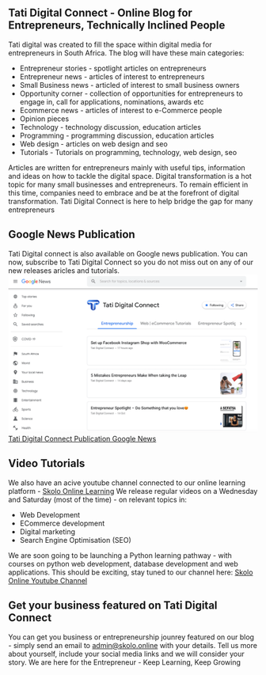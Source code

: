 ## Tati Digital Connect - Online Blog for Entrepreneurs, Technically Inclined People

Tati digital was created to fill the space within digital media for entrepreneurs in South Africa. The blog will have these main categories:
* Entrepreneur stories - spotlight articles on entrepreneurs
* Entrepreneur news - articles of interest to entrepreneurs 
* Small Business news - articled of interest to small business owners 
* Opportunity corner - collection of opportunities for entrepreneurs to engage in, call for applications, nominations, awards etc
* Ecommerce news - articles of interest to e-Commerce people
* Opinion pieces
* Technology - technology discussion, education articles 
* Programming - programming discussion, education articles 
* Web design - articles on web design and seo
* Tutorials - Tutorials on programming, technology, web design, seo

Articles are written for entrepreneurs mainly with useful tips, information and ideas on how to tackle the digital space. Digital transformation is a hot topic for many small businesses and entrepreneurs. To remain efficient in this time, companies need to embrace and be at the forefront of digital transformation. Tati Digital Connect is here to help bridge the gap for many entrepreneurs

## Google News Publication 
Tati Digital connect is also available on Google news publication. You can now, subscribe to Tati Digital Connect so you do not miss out on any of our new releases aricles and tutorials.
![Tati Digital Connect](/images/tati-digital-connect-google-news.png)
[Tati Digital Connect Publication Google News](https://news.google.com/publications/CAAqBwgKMNGEngsw8o62Aw/sections/CAQqEAgAKgcICjDRhJ4LMPKOtgMw6oLqBg?oc=3&ceid=ZA:en )

## Video Tutorials 
We also have an acive youtube channel connected to our online learning platform - [Skolo Online Learning](https://skolo.online)
We release regular videos on a Wednesday and Saturday (most of the time) - on relevant topics in:
* Web Development 
* ECommerce development 
* Digital marketing
* Search Engine Optimisation (SEO)

We are soon going to be launching a Python learning pathway - with courses on python web development, database development and web applications. This should be exciting, stay tuned to our channel here:
[Skolo Online Youtube Channel](https://www.youtube.com/channel/UCKe7TlwyDiH2RM7jhI5vnXw/videos)

## Get your business featured on Tati Digital Connect
You can get you business or entrepreneurship jounrey featured on our blog - simply send an email to admin@skolo.online with your details. Tell us more about yourself, include your social media links and we will consider your story.
We are here for the Entrepreneur - Keep Learning, Keep Growing
